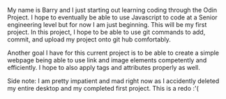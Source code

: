 My name is Barry and I just starting out learning coding through the Odin Project. I hope to eventually be able to use Javascript to code at a Senior engineering level but for now I am just beginning. This will be my first project. In this project, I hope to be able to use git commands to add, commit, and upload my project onto git hub comfortably.

Another goal I have for this current project is to be able to create a simple webpage being able to use link and image elements competently and efficiently. I hope to also apply tags and attributes properly as well.

Side note: I am pretty impatient and mad right now as I accidently deleted my entire desktop and my completed first project. This is a redo :'(